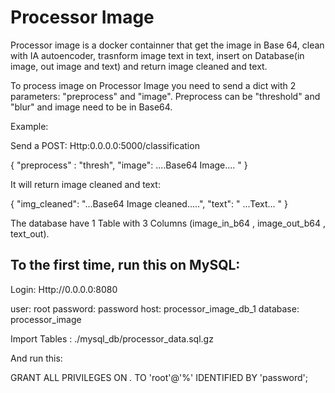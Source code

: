# Processor Image
Processor image is a docker containner that get the image in Base 64, clean with IA autoencoder, trasnform image text in text, insert on Database(in image, out image and text) and return image cleaned and text.

To process image on Processor Image you need to send a dict with 2 parameters: "preprocess" and "image". Preprocess can be "threshold" and "blur" and image need to be in Base64.

Example:

Send a POST: Http:0.0.0.0:5000/classification

{   "preprocess" : "thresh", "image": ....Base64 Image.... " }

It will return image cleaned and text:

{   "img_cleaned": "...Base64 Image cleaned.....",  "text": " ...Text... " }

The database have 1 Table with 3 Columns (image_in_b64 , image_out_b64 , text_out).



## To the first time, run this on MySQL:

Login: Http://0.0.0.0:8080

user: root
password: password
host: processor_image_db_1
database: processor_image

Import Tables : ./mysql_db/processor_data.sql.gz

And run this:

GRANT ALL PRIVILEGES ON *.* TO 'root'@'%' IDENTIFIED BY 'password';

